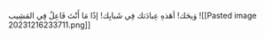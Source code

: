 وَيحَك!
أهَذهِ عِبادَتك فِي شَبابِك!
إذًا مَا أَنْتَ فَاعِلٌ فِي المَشِيب
![[Pasted image 20231216233711.png]]